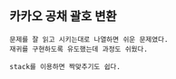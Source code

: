 ## 카카오 공채 괄호 변환

    문제를 잘 읽고 시키는대로 나열하면 쉬운 문제였다.
    재귀를 구현하도록 유도했는데 과정도 쉬웠다.

    stack를 이용하면 짝맞추기도 쉽다.